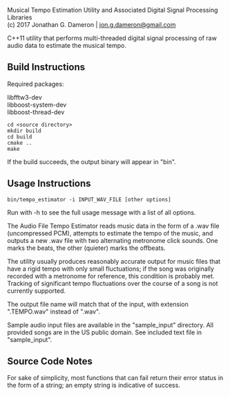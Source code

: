 Musical Tempo Estimation Utility and Associated Digital Signal Processing Libraries  
(c) 2017 Jonathan G. Dameron | jon.g.dameron@gmail.com

C++11 utility that performs multi-threaded digital signal processing of raw audio data to estimate the musical tempo.

Build Instructions
------------------

Required packages:

libfftw3-dev  
libboost-system-dev  
libboost-thread-dev

    cd <source directory>
    mkdir build
    cd build
    cmake ..
    make

If the build succeeds, the output binary will appear in "bin".

Usage Instructions
------------------

    bin/tempo_estimator -i INPUT_WAV_FILE [other options]

Run with -h to see the full usage message with a list of all options.

The Audio File Tempo Estimator reads music data in the form of a .wav file (uncompressed PCM), attempts to estimate the tempo of the music, and outputs a new .wav file with two alternating metronome click sounds. One marks the beats, the other (quieter) marks the offbeats.

The utility usually produces reasonably accurate output for music files that have a rigid tempo with only small fluctuations; if the song was originally recorded with a metronome for reference, this condition is probably met. Tracking of significant tempo fluctuations over the course of a song is not currently supported.

The output file name will match that of the input, with extension ".TEMPO.wav" instead of ".wav".

Sample audio input files are available in the "sample_input" directory. All provided songs are in the US public domain. See included text file in "sample_input".

Source Code Notes
-----------------

For sake of simplicity, most functions that can fail return their error status in the form of a string; an empty string is indicative of success.


